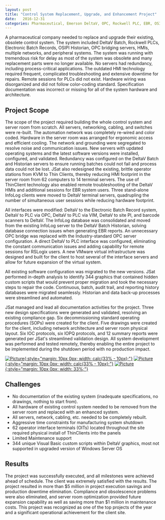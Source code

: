```yaml
---
layout: post
title: "Control System Replacement, Upgrade, and Enhancement Project"
date:   2016-12-31
categories: Pharmaceutical, Emerson DeltaV, OPC, Rockwell PLC, EBR, OSIPI Historian, KVM, ThinClient, virtualization, networking, integration, specification, validation, upgrade
---
```



A pharmaceutical company needed to replace and upgrade their existing, obsolete control system. The system included DeltaV Batch, Rockwell PLCs, Electronic Batch Records, OSIPI Historian, OPC bridging servers, HMIs, multiple networks, and peripheral systems. The system was running with tremendous risk for delay as most of the system was obsolete and many replacement parts were no longer available. No servers had redundancy, including process-critical applications. The outdated HMI technology required frequent, complicated troubleshooting and extensive downtime for repairs. Remote sessions for PLCs did not exist. Hardware wiring was disorganized and did not follow color-coding standard. Specification documentation was incorrect or missing for all of the system hardware and architecture.

## Project Scope

The scope of the project required building the whole control system and server room from scratch. All servers, networking, cabling, and switches were re-built. The automation network was completely re-wired and color coded. Hardware in the server room was arranged for ergonomic access and efficient cooling. The network and grounding were segregated to resolve noise and communication issues. New servers with updated operating systems and the latest software versions were installed, configured, and validated. Redundancy was configured on the DeltaV Batch and Historian servers to ensure running batches could not fail and process data could not be lost. JSat also redesigned the existing, brittle operator stations from KVM to Thin Clients, thereby reducing HMI footprint in the server room from 62 computers to 14 terminal servers. The use of ThinClient technology also enabled remote troubleshooting of the DeltaV HMIs and additional sessions for EBR system users. Three stand-alone InfoLog clients were moved to DeltaV terminal servers, quadrupling the number of simultaneous user sessions while reducing hardware footprint.

All interfaces were modified: DeltaV to the Electronic Batch Record system, DeltaV to PLC via OPC, DeltaV to PLC via VIM, DeltaV to site PI, and barcode scanners to DeltaV. The InfoLog database was consolidated and moved from the existing InfoLog server to the DeltaV Batch Historian, solving database connection issues when generating EBR reports. An unnecessary OPC bridge was replaced with the Industry-standard OPC server configuration. A direct DeltaV to PLC interface was configured, eliminating the constant communication issues and adding capability for remote sessions for RSLogix users. A new VMware virtual infrastructure was designed and built for the client to host several of the interface servers and allow for future expansion of the virtual system.

All existing software configuration was migrated to the new versions. JSat performed in-depth analysis to identify 344 graphics that contained hidden custom scripts that would prevent proper migration and took the necessary steps to repair the code. Continuous, batch, audit trail, and reporting history databases were migrated seamlessly. Historian and data back-up processes were streamlined and automated. 

JSat managed and lead all documentation activities for the project. Three new design specifications were generated and validated, resolving an existing compliance gap. Six decommissioning standard operating procedures (SOPs) were created for the client. Five drawings were created for the client, including network architecture and server room physical layout. Six IOC protocols, six IOPQ protocols, and 12 summary reports were generated per JSat's streamlined validation design. All system development was performed and tested remotely, thereby enabling the entire project to be implemented during the shutdown period with no production impact.

<a href="/assets/img/pictures/JSatUpgradeProject-1.jpg">![Picture](/assets/img/pictures/JSatUpgradeProject-1.jpg?w=832){:style="margin: 10px 0px; width: calc(33% - 10px);"}</a>
<a href="/assets/img/pictures/JSatUpgradeProject-2.jpg">![Picture](/assets/img/pictures/JSatUpgradeProject-2.jpg?w=832){:style="margin: 10px 0px; width: calc(33% - 10px);"}</a>
<a href="/assets/img/pictures/JSatUpgradeProject-3.jpg">![Picture](/assets/img/pictures/JSatUpgradeProject-3.jpg?w=832){:style="margin: 10px 0px; width: 33%;"}</a>

## Challenges

- No documentation of the existing system (inadequate specifications, no drawings, nothing to start from).
- All hardware of existing control system needed to be removed from the server room and replaced with an enhanced system.
- All servers, network, cabling, etc. needed to be completely rebuilt.
- Aggressive time constraints for manufacturing system shutdown
- 62 operator interface terminals (OITs) located throughout the site required physical install of ThinClients into the panels
- Limited Maintenance support
- 344 unique Visual Basic custom scripts within DeltaV graphics, most not supported in upgraded version of Windows Server OS

## Results

The project was successfully executed, and all milestones were achieved ahead of schedule. The client was extremely satisfied with the results. The project resulted in more than $5 million in project execution savings and production downtime elimination. Compliance and obsolescence problems were also eliminated, and server room optimization provided future expansion capability as well as saving more than $1 million in maintenance costs. This project was recognized as one of the top projects of the year and a significant operational achievement for the client site.

